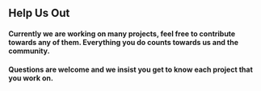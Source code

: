 ## Help Us Out
#### Currently we are working on many projects, feel free to contribute towards any of them. Everything you do counts towards us and the community.
#### Questions are welcome and we insist you get to know each project that you work on.
